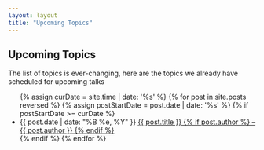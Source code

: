 ```yaml
---
layout: layout
title: "Upcoming Topics"
---
```


<section class="content">

Upcoming Topics
================

The list of topics is ever-changing, here are the topics we already have
scheduled for upcoming talks

<ul class="listing">
{% assign curDate = site.time | date: '%s' %}
{% for post in site.posts reversed %}
    {% assign postStartDate = post.date | date: '%s' %}
	{% if postStartDate >= curDate %}
	<li>
	<span>{{ post.date | date: "%B %e, %Y" }}</span>
	<a href="{{ site.baseurl }}{{ post.url }}">
	{{ post.title }} {% if post.author %} &ndash; {{ post.author }} {% endif %}
	</a></li>
    {% endif %}
{% endfor %}
</ul>

</section>
